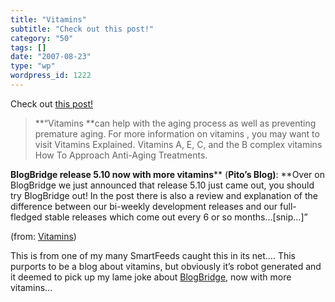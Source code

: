 ```yaml
---
title: "Vitamins"
subtitle: "Check out this post!"
category: "50"
tags: []
date: "2007-08-23"
type: "wp"
wordpress_id: 1222
---
```

Check out [this post!](http://5.tipsst.com/293/vitamins/)
> **“Vitamins **can help with the aging process as well as preventing premature aging. For more information on vitamins , you may want to visit Vitamins Explained. Vitamins A, E, C, and the B complex vitamins How To Approach Anti-Aging Treatments.

**BlogBridge release 5.10 now with more vitamins**** (**Pito’s Blog)**: **Over on BlogBridge we just announced that release 5.10 just came out, you should try BlogBridge out! In the post there is also a review and explanation of the difference between our bi-weekly development releases and our full-fledged stable releases which come out every 6 or so months…[snip…]”

(from: [Vitamins](http://5.tipsst.com/293/vitamins/))

This is from one of my many SmartFeeds caught this in its net…. This purports to be a blog about vitamins, but obviously it’s robot generated and it deemed to pick up my lame joke about [BlogBridge](http://www.blogbridge.com), now with more vitamins…
